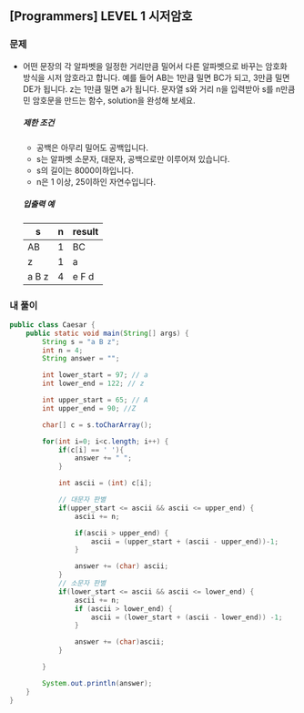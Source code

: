 ## [Programmers] LEVEL 1 시저암호

### 문제

- 어떤 문장의 각 알파벳을 일정한 거리만큼 밀어서 다른 알파벳으로 바꾸는 암호화 방식을 시저 암호라고 합니다. 예를 들어 AB는 1만큼 밀면 BC가 되고, 3만큼 밀면 DE가 됩니다. z는 1만큼 밀면 a가 됩니다. 문자열 s와 거리 n을 입력받아 s를 n만큼 민 암호문을 만드는 함수, solution을 완성해 보세요.

  ##### 제한 조건

  - 공백은 아무리 밀어도 공백입니다.
  - s는 알파벳 소문자, 대문자, 공백으로만 이루어져 있습니다.
  - s의 길이는 8000이하입니다.
  - n은 1 이상, 25이하인 자연수입니다.

  ##### 입출력 예

  | s     | n    | result |
  | ----- | ---- | ------ |
  | AB    | 1    | BC     |
  | z     | 1    | a      |
  | a B z | 4    | e F d  |

### 내 풀이

```java
public class Caesar {
    public static void main(String[] args) {
        String s = "a B z";
        int n = 4;
        String answer = "";

        int lower_start = 97; // a
        int lower_end = 122; // z

        int upper_start = 65; // A
        int upper_end = 90; //Z

        char[] c = s.toCharArray();

        for(int i=0; i<c.length; i++) {
            if(c[i] == ' '){
                answer += " ";
            }

            int ascii = (int) c[i];

            // 대문자 판별
            if(upper_start <= ascii && ascii <= upper_end) {
                ascii += n;

                if(ascii > upper_end) {
                    ascii = (upper_start + (ascii - upper_end))-1;
                }

                answer += (char) ascii;
            }
            // 소문자 판별
            if(lower_start <= ascii && ascii <= lower_end) {
                ascii += n;
                if (ascii > lower_end) {
                    ascii = (lower_start + (ascii - lower_end)) -1;
                }

                answer += (char)ascii;
            }

        }

        System.out.println(answer);
    }
}

```

